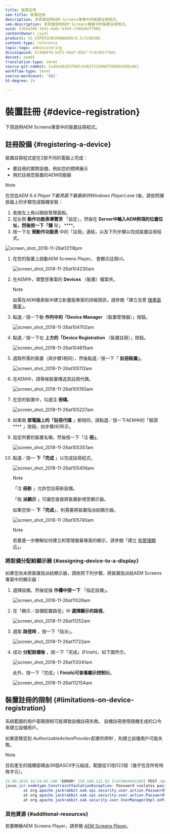 ```yaml
---
title: 裝置註冊
seo-title: 裝置註冊
description: 本頁面說明AEM Screens專案中的裝置註冊程式。
seo-description: 本頁面說明AEM Screens專案中的裝置註冊程式。
uuid: 5365e506-1641-4a0c-b34d-c39da02f700b
contentOwner: jsyal
products: SG_EXPERIENCEMANAGER/6.5/SCREENS
content-type: reference
topic-tags: administering
discoiquuid: 523084f6-bd71-4daf-95b7-fc4c481f76dc
docset: aem65
translation-type: tm+mt
source-git-commit: 2a3bbdd283f983cbdb5f21b606f508603385e041
workflow-type: tm+mt
source-wordcount: '562'
ht-degree: 1%

---
```



# 裝置註冊 {#device-registration}

下頁說明AEM Screens專案中的裝置註冊程式。

## 註冊設備 {#registering-a-device}

裝置註冊程式是在2部不同的電腦上完成：

* 要註冊的實際設備，例如您的標牌展示
* 用於註冊您裝置的AEM伺服器

>[!NOTE]
>
>在您從&#x200B;*AEM 6.4 Player下載頁面下載最新的Windows Player(*.exe [](https://download.macromedia.com/screens/) )後，請依照播放器上的步驟完成臨機安裝：
>
>1. 長按左上角以開啟管理面板。
>1. 從左側 **動作功能表導覽至** 「設定」，然後在 **Server中輸入AEM例項的位置位址，然後按一下「儲** 存」 ****。
>1. 按一下左 **側動作功能表** 中的「註冊」連結，以及下列步驟以完成裝置註冊程式。

>



![screen_shot_2018-11-26at12118pm](assets/screen_shot_2018-11-26at12118pm.png)

1. 在您的裝置上啟動AEM Screens Player。 會顯示註冊UI。

   ![screen_shot_2018-11-26at104230am](assets/screen_shot_2018-11-26at104230am.png)

1. 在AEM中，導覽至專案的 **Devices** （裝置）檔案夾。

   >[!NOTE]
   >
   >如需在AEM儀表板中建立新畫面專案的詳細資訊，請參閱「建立及管 [理畫面專案」](creating-a-screens-project.md)。

1. 點選／按一下動 **作列中的「Device Manager** （裝置管理器）」按鈕。

   ![screen_shot_2018-11-26at104702am](assets/screen_shot_2018-11-26at104702am.png)

1. 點選／按一下右 **上方的「Device Registration** （裝置註冊）」按鈕。

   ![screen_shot_2018-11-26at104815am](assets/screen_shot_2018-11-26at104815am.png)

1. 選取所需的裝置（與步驟1相同），然後點選／按一下「 **註冊裝置」**。

   ![screen_shot_2018-11-26at105112am](assets/screen_shot_2018-11-26at105112am.png)

1. 在AEM中，請等候裝置傳送其註冊代碼。

   ![screen_shot_2018-11-26at105150am](assets/screen_shot_2018-11-26at105150am.png)

1. 在您的裝置中，勾選注 **冊碼**。

   ![screen_shot_2018-11-26at105227am](assets/screen_shot_2018-11-26at105227am.png)

1. 如果兩 **部電腦上的「註冊代碼** 」都相同，請點選／按一下AEM中的「驗證 **** 」按鈕，如步驟(6)所示。
1. 設定所要的裝置名稱，然後按一下「注 **冊」**。

   ![screen_shot_2018-11-26at105357am](assets/screen_shot_2018-11-26at105357am.png)

1. 點選／按一 **下「完成** 」以完成註冊程式。

   ![screen_shot_2018-11-26at105456am](assets/screen_shot_2018-11-26at105456am.png)

   >[!NOTE]
   >
   >「注 **冊新** 」允許您註冊新設備。
   >
   >「指 **派顯示** 」可讓您直接將裝置新增至顯示器。

   如果您按一 **下「完成**」，則需要將裝置指派給顯示器。

   ![screen_shot_2018-11-26at105740am](assets/screen_shot_2018-11-26at105740am.png)

   >[!NOTE]
   >
   >若要進一步瞭解如何建立和管理螢幕專案的顯示，請參閱「建立 [和管理顯示」](managing-displays.md)。

### 將設備分配給顯示器 {#assigning-device-to-a-display}

如果您尚未將裝置指派給顯示器，請依照下列步驟，將裝置指派給AEM Screens專案中的顯示器：

1. 選擇設備，然後從操 **作欄中按一下** 「指定設備」。

   ![screen_shot_2018-11-26at11026am](assets/screen_shot_2018-11-26at111026am.png)

1. 在「顯示／設備配置路徑」中 **選擇顯示的路徑**。

   ![screen_shot_2018-11-26at11252am](assets/screen_shot_2018-11-26at111252am.png)

1. 選取 **路徑時** ，按一下「指派」。

   ![screen_shot_2018-11-26at11722am](assets/screen_shot_2018-11-26at111722am.png)

1. 成功 **分配設備後** ，按一下「完成」(Finish)，如下圖所示。

   ![screen_shot_2018-11-26at112041am](assets/screen_shot_2018-11-26at112041am.png)

   此外，按一下「完成」( **Finish)可查看顯示控制**&#x200B;板。

   ![screen_shot_2018-11-26at112154am](assets/screen_shot_2018-11-26at112154am.png)

## 裝置註冊的限制 {#limitations-on-device-registration}

系統範圍的用戶密碼限制可能導致設備註冊失敗。 設備註冊使用隨機生成的口令來建立設備用戶。

如果密碼受到 *AuthorizableActionProvider配置的限制* ，則建立設備用戶可能失敗。

>[!NOTE]
>
>目前產生的隨機密碼由36個ASCII字元組成，範圍從33到122個（幾乎包含所有特殊字元）。

```java
25.09.2016 16:54:03.140 *ERROR* [59.100.121.82 [1474844043109] POST /content/screens/svc/registration HTTP/1.1] com.adobe.cq.screens.device.registration.impl.RegistrationServlet Error during device registration
javax.jcr.nodetype.ConstraintViolationException: Password violates password constraint (^(?=.*\d).{7,9}$).
        at org.apache.jackrabbit.oak.spi.security.user.action.PasswordValidationAction.validatePassword(PasswordValidationAction.java:105)
        at org.apache.jackrabbit.oak.spi.security.user.action.PasswordValidationAction.onPasswordChange(PasswordValidationAction.java:76)
        at org.apache.jackrabbit.oak.security.user.UserManagerImpl.onPasswordChange(UserManagerImpl.java:308)
```

### 其他資源 {#additional-resources}

若要瞭解AEM Screens Player，請參閱 [AEM Screens Player](working-with-screens-player.md)。
